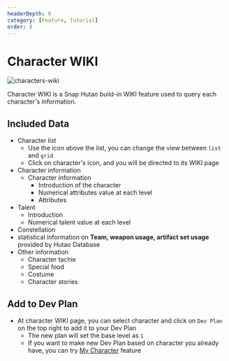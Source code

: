 ```yaml
---
headerDepth: 0
category: [Feature, Tutorial]
order: 8
---
```


# Character WIKI

![characters-wiki](https://img.alicdn.com/imgextra/i3/1797064093/O1CN017m1hd11g6dtvZP5UA_!!1797064093.png)

Character WIKI is a Snap Hutao build-in WIKI feature used to query each character's information.

## Included Data
- Character list
  - Use the icon above the list, you can change the view between `list` and `grid`
  - Click on character's icon, and you will be directed to its WIKI page
- Character information
  - Character information
    - Introduction of the character
    - Numerical attributes value at each level
    - Attributes
- Talent
  - Introduction
  - Numerical talent value at each level
- Constellation
- statistical information on **Team, weapon usage, artifact set usage** provided by Hutao Database
- Other information
  - Character tachie
  - Special food
  - Costume
  - Character stories

## Add to Dev Plan
- At character WIKI page, you can select character and click on `Dev Plan` on the top right to add it to your Dev Plan
  - The new plan will set the base level as `1`
  - If you want to make new Dev Plan based on character you already have, you can try [My Character](character-data.html) feature